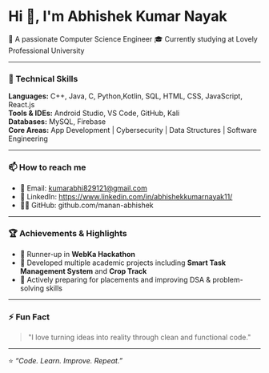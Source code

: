 # Hi 👋, I'm Abhishek Kumar Nayak

🚀 A passionate Computer Science Engineer 
🎓 Currently studying at Lovely Professional University

---

### 🧠 Technical Skills
**Languages:** C++, Java, C, Python,Kotlin, SQL, HTML, CSS, JavaScript, React.js  
**Tools & IDEs:** Android Studio, VS Code, GitHub, Kali  
**Databases:** MySQL, Firebase  
**Core Areas:** App Development | Cybersecurity | Data Structures | Software Engineering

---

### 📫 How to reach me
- 📧 Email: kumarabhi829121@gmail.com
- 💼 LinkedIn: https://www.linkedin.com/in/abhishekkumarnayak11/
- 🧑‍💻 GitHub: github.com/manan-abhishek

---

### 🏆 Achievements & Highlights
- 🥈 Runner-up in **WebKa Hackathon**
- 🧩 Developed multiple academic projects including **Smart Task Management System** and **Crop Track**
- 🎯 Actively preparing for placements and improving DSA & problem-solving skills

---

### ⚡ Fun Fact
> "I love turning ideas into reality through clean and functional code."


---


⭐ *“Code. Learn. Improve. Repeat.”*  
